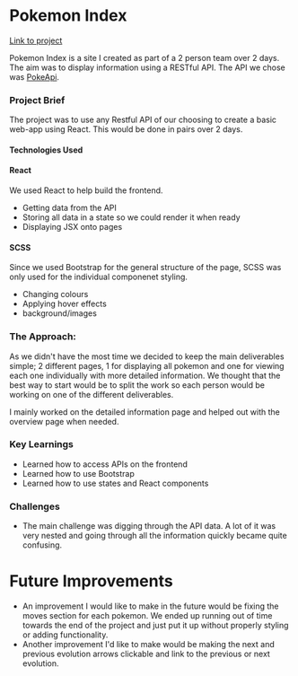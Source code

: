 # Pokemon Index

[Link to project](https://robertm-pokedex.netlify.app/)

Pokemon Index is a site I created as part of a 2 person team over 2 days. The aim was to display information using a RESTful API. The API we chose was [PokeApi](pokeapi.co).

### Project Brief

The project was to use any Restful API of our choosing to create a basic web-app using React. This would be done in pairs over 2 days. 

#### Technologies Used

#### React

We used React to help build the frontend.

- Getting data from the API
- Storing all data in a state so we could render it when ready
- Displaying JSX onto pages

#### SCSS

Since we used Bootstrap for the general structure of the page, SCSS was only used for the individual componenet styling.

- Changing colours
- Applying hover effects
- background/images

### The Approach:

As we didn't have the most time we decided to keep the main deliverables simple; 2 different pages, 1 for displaying all pokemon and one for viewing each one individually with more detailed information. We thought that the best way to start would be to split the work so each person would be working on one of the different deliverables. 

I mainly worked on the detailed information page and helped out with the overview page when needed.

### Key Learnings

- Learned how to access APIs on the frontend
- Learned how to use Bootstrap
- Learned how to use states and React components

### Challenges
- The main challenge was digging through the API data. A lot of it was very nested and going through all the information quickly became quite confusing.

# Future Improvements
- An improvement I would like to make in the future would be fixing the moves section for each pokemon. We ended up running out of time towards the end of the project and just put it up without properly styling or adding functionality.
- Another improvement I'd like to make would be making the next and previous evolution arrows clickable and link to the previous or next evolution. 